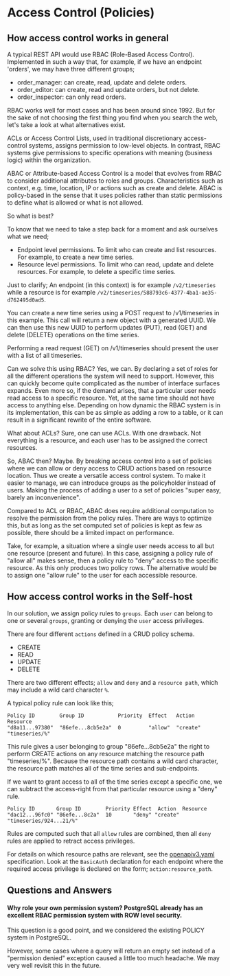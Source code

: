 # Access Control (Policies)

## How access control works in general

A typical REST API would use RBAC (Role-Based Access Control). Implemented in such a way that, for example, if we have an endpoint 'orders', we may have three different groups;

- order_manager: can create, read, update and delete orders.
- order_editor: can create, read and update orders, but not delete.
- order_inspector: can only read orders.

RBAC works well for most cases and has been around since 1992. But for the sake of not choosing the first thing you find when you search the web, let's take a look at what alternatives exist.

ACLs or Access Control Lists, used in traditional discretionary access-control systems, assigns permission to low-level objects. In contrast, RBAC systems give permissions to specific operations with meaning (business logic) within the organization.

ABAC or Attribute-based Access Control is a model that evolves from RBAC to consider additional attributes to roles and groups. Characteristics such as context, e.g. time, location, IP or actions such as create and delete. ABAC is policy-based in the sense that it uses policies rather than static permissions to define what is allowed or what is not allowed.

So what is best?

To know that we need to take a step back for a moment and ask ourselves what we need;

- Endpoint level permissions. To limit who can create and list resources. For example, to create a new time series.
- Resource level permissions. To limit who can read, update and delete resources. For example, to delete a specific time series.

Just to clarify; An endpoint (in this context) is for example `/v2/timeseries` while a resource is for example `/v2/timeseries/588793c6-4377-4ba1-ae35-d762495d0ad5`.

You can create a new time series using a POST request to /v1/timeseries in this example. This call will return a new object with a generated UUID. We can then use this new UUID to perform updates (PUT), read (GET) and delete (DELETE) operations on the time series.

Performing a read request (GET) on /v1/timeseries should present the user with a list of all timeseries.

Can we solve this using RBAC? Yes, we can. By declaring a set of roles for all the different operations the system will need to support. However, this can quickly become quite complicated as the number of interface surfaces expands. Even more so, if the demand arises, that a particular user needs read access to a specific resource. Yet, at the same time should not have access to anything else. Depending on how dynamic the RBAC system is in its implementation, this can be as simple as adding a row to a table, or it can result in a significant rewrite of the entire software.

What about ACLs? Sure, one can use ACLs. With one drawback. Not everything is a resource, and each user has to be assigned the correct resources.

So, ABAC then? Maybe. By breaking access control into a set of policies where we can allow or deny access to CRUD actions based on resource location. Thus we create a versatile access control system. To make it easier to manage, we can introduce groups as the policyholder instead of users. Making the process of adding a user to a set of policies "super easy, barely an inconvenience".

Compared to ACL or RBAC, ABAC does require additional computation to resolve the permission from the policy rules. There are ways to optimize this, but as long as the set computed set of policies is kept as few as possible, there should be a limited impact on performance.

Take, for example, a situation where a single user needs access to all but one resource (present and future). In this case, assigning a policy rule of "allow all" makes sense, then a policy rule to "deny" access to the specific resource. As this only produces two policy rows. The alternative would be to assign one "allow rule" to the user for each accessible resource.


## How access control works in the Self-host

In our solution, we assign policy rules to `groups`. Each `user` can belong to one or several `groups`, granting or denying the `user` access privileges.

There are four different `actions` defined in a CRUD policy schema.

- CREATE
- READ
- UPDATE
- DELETE

There are two different effects; `allow` and `deny` and a `resource path`, which may include a wild card character `%`.

A typical policy rule can look like this;

```
Policy ID        Group ID           Priority  Effect   Action    Resource
"d8a11...97380"  "86efe...8cb5e2a"  0         "allow"  "create"  "timeseries/%"
```

This rule gives a user belonging to group "86efe...8cb5e2a" the right to perform CREATE actions on any resource matching the resource path "timeseries/%". Because the resource path contains a wild card character, the resource path matches all of the time series and sub-endpoints.

If we want to grant access to all of the time series except a specific one, we can subtract the access-right from that particular resource using a "deny" rule.

```
Policy ID       Group ID        Priority Effect  Action  Resource
"dac12...96fc0" "86efe...8c2a"  10       "deny" "create" "timeseries/924...21/%"
```

Rules are computed such that all `allow` rules are combined, then all `deny` rules are applied to retract access privileges.

For details on which resource paths are relevant, see the [openapiv3.yaml](https://github.com/self-host/self-host/blob/main/api/selfserv/rest/openapiv3.yaml) specification. Look at the `BasicAuth` declaration for each endpoint where the required access privilege is declared on the form; `action:resource_path`.


## Questions and Answers

#### Why role your own permission system? PostgreSQL already has an excellent RBAC permission system with ROW level security.

This question is a good point, and we considered the existing POLICY system in PostgreSQL.

However, some cases where a query will return an empty set instead of a "permission denied" exception caused a little too much headache. We may very well revisit this in the future.
